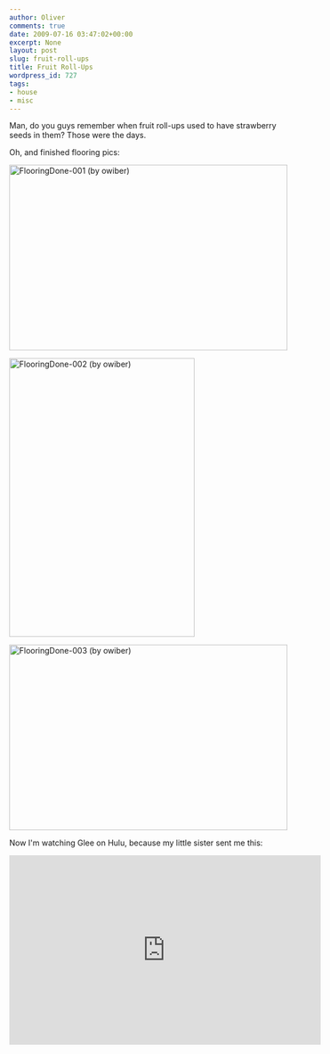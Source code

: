 ```yaml
---
author: Oliver
comments: true
date: 2009-07-16 03:47:02+00:00
excerpt: None
layout: post
slug: fruit-roll-ups
title: Fruit Roll-Ups
wordpress_id: 727
tags:
- house
- misc
---
```


Man, do you guys remember when fruit roll-ups used to have strawberry seeds in them?  Those were the days.

Oh, and finished flooring pics:

<a href="http://www.flickr.com/photos/owiber/3725039507/" title="FlooringDone-001 (by owiber)"><img src="https://farm4.static.flickr.com/3481/3725039507_37796cc5dc.jpg" title="FlooringDone-001 (by owiber)" alt="FlooringDone-001 (by owiber)" width="500" height="333" /></a>

<a href="http://www.flickr.com/photos/owiber/3725040371/" title="FlooringDone-002 (by owiber)"><img src="https://farm3.static.flickr.com/2659/3725040371_3e0c6c04f3.jpg" title="FlooringDone-002 (by owiber)" alt="FlooringDone-002 (by owiber)" width="333" height="500" /></a>

<a href="http://www.flickr.com/photos/owiber/3725041171/" title="FlooringDone-003 (by owiber)"><img src="https://farm3.static.flickr.com/2630/3725041171_d566848a3a.jpg" title="FlooringDone-003 (by owiber)" alt="FlooringDone-003 (by owiber)" width="500" height="333" /></a>

Now I'm watching Glee on Hulu, because my little sister sent me this:

<object width="560" height="340"><param name="movie" value="https://www.youtube.com/v/CFaSgUMWo_Y&hl=en&fs=1&"></param><param name="allowFullScreen" value="true"></param><param name="allowscriptaccess" value="always"></param><embed src="https://www.youtube.com/v/CFaSgUMWo_Y&hl=en&fs=1&" type="application/x-shockwave-flash" allowscriptaccess="always" allowfullscreen="true" width="560" height="340"></embed></object>